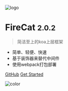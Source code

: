 <!-- _coverpage.md -->

![logo](https://cdn.jsdelivr.net/gh/jon-millent/fire-cat/logo-new.png ':size=240px')

# FireCat <small>2.0.2</small>

> 简洁至上的koa上层框架

- 简单、轻便、快速
- 基于装饰器来替代中间件
- 使用webpack打包部署

[GitHub](https://github.com/Jon-Millent/fire-cat)
[Get Started](#开始)

<!-- 背景色 -->

![color](#f0f0f0)